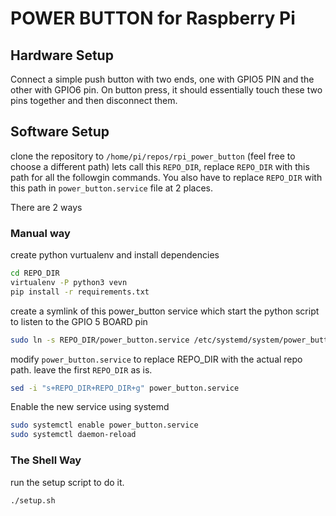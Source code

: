 # POWER BUTTON for Raspberry Pi

## Hardware Setup

Connect a simple push button with two ends, one with GPIO5 PIN and the other with GPIO6 pin.
On button press, it should essentially touch these two pins together and then disconnect them.


## Software Setup


clone the repository to `/home/pi/repos/rpi_power_button` (feel free to choose a different path) lets call this `REPO_DIR`,
replace `REPO_DIR` with this path for all the followgin commands.
You also have to replace `REPO_DIR` with this path in `power_button.service` file at 2 places.

There are 2 ways

### Manual way

create python vurtualenv and install dependencies
```bash
cd REPO_DIR
virtualenv -P python3 vevn
pip install -r requirements.txt
```

create a symlink of this power_button service which start the python script to listen to the GPIO 5 BOARD pin
```bash
sudo ln -s REPO_DIR/power_button.service /etc/systemd/system/power_button.service
```

modify `power_button.service` to replace REPO_DIR with the actual repo path.
leave the first `REPO_DIR` as is.
```bash
sed -i "s+REPO_DIR+REPO_DIR+g" power_button.service
```

Enable the new service using systemd
```bash
sudo systemctl enable power_button.service
sudo systemctl daemon-reload
```

### The Shell Way

run the setup script to do it.
```bash
./setup.sh
```



